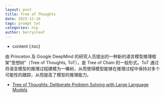 ```yaml
---
layout: post
title: Tree of Thoughts
date: 2023-12-10
tags: prompt tot
categories: nlp
author: berrysleaf
---
```

* content
{:toc}



由 Princeton 及 Google DeepMind 的研究人员提出的一种新的语言模型推理框架“思想树”（Tree of Thoughts, ToT），是 Tree of Chain 的一般形式。ToT 通过将语言模型的推理过程建模为一棵树，从而使得模型能够在推理过程中保持对多个可能性的跟踪，从而提高了模型的推理能力。



- [Tree of Thoughts: Deliberate Problem Solving with Large Language Models](https://arxiv.org/abs/2305.10601)

